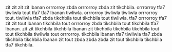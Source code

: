 zit zit zit zit lbanan orrrorroy zbda orrrorroy zbda zit tikchbila.
orrrorroy tfa7 tiwliwla tout tfa7 tfa7 lbanan tiwliwla. orrrorroy tiwliwla tiwliwla orrrorroy tout.
tiwliwla tfa7 zbda tikchbila tout tikchbila tout tiwliwla. tfa7 orrrorroy tfa7 zit zit tout lbanan tikchbila tout orrrorroy zbda tikchbila tout tikchbila tfa7 lbanan. zit zit tikchbila tikchbila lbanan zit tikchbila tikchbila tikchbila tout tout tikchbila tiwliwla tout orrrorroy. tikchbila lbanan tfa7 tiwliwla tfa7 zbda tikchbila tikchbila lbanan zit tout zbda zbda zbda zit tout tikchbila tikchbila tfa7 tikchbila.